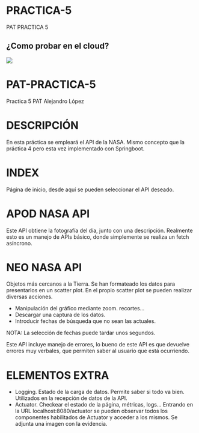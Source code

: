 # PRACTICA-5
PAT PRACTICA 5

## ¿Como probar en el cloud?

[![](https://gitpod.io/button/open-in-gitpod.svg)](https://gitpod.io/#https://github.com/ailwix79/PRACTICA-5)

# PAT-PRACTICA-5
Practica 5 PAT Alejandro López

# DESCRIPCIÓN
En esta práctica se empleará el API de la NASA. Mismo concepto que la práctica 4 pero esta vez implementado con Springboot.

# INDEX
Página de inicio, desde aquí se pueden seleccionar el API deseado.

# APOD NASA API
Este API obtiene la fotografía del día, junto con una descripción. Realmente esto es un manejo de APIs básico, donde simplemente se
realiza un fetch asíncrono.

# NEO NASA API
Objetos más cercanos a la Tierra. Se han formateado los datos para presentarlos en un scatter plot. En el propio scatter plot se pueden
realizar diversas acciones.

- Manipulación del gráfico mediante zoom. recortes...
- Descargar una captura de los datos.
- Introducir fechas de búsqueda que no sean las actuales.


NOTA: La selección de fechas puede tardar unos segundos.

Este API incluye manejo de errores, lo bueno de este API es que devuelve errores muy verbales, que permiten saber al usuario que está ocurriendo.

# ELEMENTOS EXTRA

- Logging. Estado de la carga de datos. Permite saber si todo va bien. Utilizados en la recepción de datos de la API.
- Actuator. Checkear el estado de la página, métricas, logs... Entrando en la URL localhost:8080/actuator se pueden observar todos los componentes habilitados de Actuator y acceder a los mismos. Se adjunta una imagen con la evidencia.

